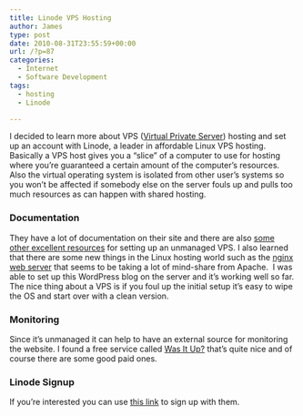 ```yaml
---
title: Linode VPS Hosting
author: James
type: post
date: 2010-08-31T23:55:59+00:00
url: /?p=87
categories:
  - Internet
  - Software Development
tags:
  - hosting
  - Linode

---
```

I decided to learn more about VPS (<a href="http://en.wikipedia.org/wiki/Virtual_Private_Server" target="_blank">Virtual Private Server</a>) hosting and set up an account with Linode, a leader in affordable Linux VPS hosting. Basically a VPS host gives you a “slice” of a computer to use for hosting where you’re guaranteed a certain amount of the computer’s resources.  Also the virtual operating system is isolated from other user’s systems so you won’t be affected if somebody else on the server fouls up and pulls too much resources as can happen with shared hosting.

### Documentation

They have a lot of documentation on their site and there are also <a href="http://vpsbible.com/vps-setup-guides/ubuntu-nginx-vps-setup-guide/" target="_blank">some other excellent resources</a> for setting up an unmanaged VPS. I also learned that there are some new things in the Linux hosting world such as the <a href="http://wiki.nginx.org/Main" target="_blank">nginx web server</a> that seems to be taking a lot of mind-share from Apache.  I was able to set up this WordPress blog on the server and it’s working well so far. The nice thing about a VPS is if you foul up the initial setup it’s easy to wipe the OS and start over with a clean version.

### Monitoring

Since it’s unmanaged it can help to have an external source for monitoring the website. I found a free service called <a href="http://wasitup.com/" target="_blank">Was It Up?</a> that’s quite nice and of course there are some good paid ones.

### Linode Signup

If you’re interested you can use <a href="http://www.linode.com/?r=df180dbd05eab1d119289fb61b803fded46666a4" target="_blank">this link</a> to sign up with them.